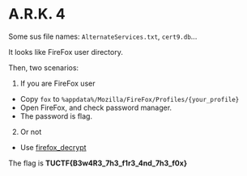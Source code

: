 # A.R.K. 4

Some sus file names: `AlternateServices.txt`, `cert9.db`...

It looks like FireFox user directory.

Then, two scenarios:
1. If you are FireFox user
- Copy `fox` to `%appdata%/Mozilla/FireFox/Profiles/{your_profile}`
- Open FireFox, and check password manager.
- The password is flag.
2. Or not
- Use [firefox_decrypt](https://github.com/unode/firefox_decrypt)

The flag is **TUCTF{B3w4R3_7h3_f1r3_4nd_7h3_f0x}**
